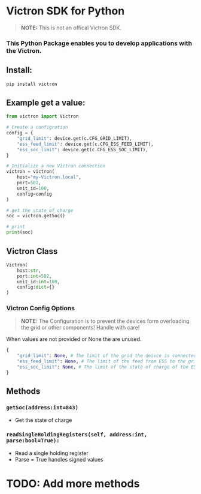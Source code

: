 # Victron SDK for Python

> **__NOTE:__** This is not an offical Victron SDK.


### This Python Package enables you to develop applications with the Victron.

## Install: 

```bash
pip install victron
```

## Example get a value:

```python
from victron import Victron

# Create a configration
config = {
    "grid_limit": device.get(c.CFG_GRID_LIMIT),
    "ess_feed_limit": device.get(c.CFG_ESS_FEED_LIMIT),
    "ess_soc_limit": device.get(c.CFG_ESS_SOC_LIMIT),
}

# Initialize a new Victron connection
victron = victron(
    host="my-Victron.local",
    port=502,
    unit_id=100,
    config=config
)

# get the state of charge
soc = victron.getSoc()

# print
print(soc)
```

## Victron Class
```python
Victron(
    host:str,
    port:int=502,
    unit_id:int=100,
    config:dict={}
)
```

### Victron Config Options
> **__NOTE:__** The Configuration is to prevent the devices form overloading the grid or other components! Handle with care!

When values are not provided or None the are unused.
```python
{
    "grid_limit": None, # The limit of the grid the deivce is connected to
    "ess_feed_limit": None, # The limit of the feed from ESS to the grid
    "ess_soc_limit": None, # The limit of the state of charge of the ESS
}
```

## Methods
### `getSoc(address:int=843)`
- Get the state of charge

### `readSingleHoldingRegisters(self, address:int, parse:bool=True):`
- Read a single holding register
- Parse = True handles signed values



# TODO: Add more methods
